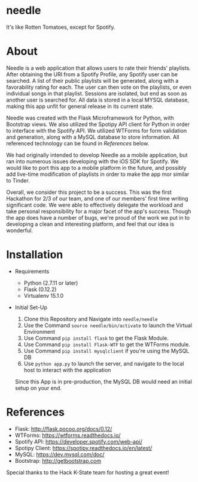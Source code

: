 # needle
It's like Rotten Tomatoes, except for Spotify.

# About
Needle is a web application that allows users to rate their friends' playlists. After obtaining the URI from a Spotify Profile,
any Spotify user can be searched. A list of their public playlists will be generated, along with a favorability
rating for each. The user can then vote on the playlists, or even individual songs in that playlist. Sessions are isolated,
but end as soon as another user is searched for. All data is stored in a local MYSQL database, making this app unfit for
general release in its current state.

Needle was created with the Flask Microframework for Python, with Bootstrap views. We also utilized the Spotipy API client
for Python in order to interface with the Spotify API. We utilized WTForms for form validation and generation, along with a
MySQL database to store information. All referenced technology can be found in *References* below.

We had originally intended to develop Needle as a mobile application, but ran into numerous issues developing with the iOS SDK
for Spotify. We would like to port this app to a mobile platform in the future, and possibly add live-time modification of playlists in order
to make the app mor similar to Tinder.

Overall, we consider this project to be a success. This was the first Hackathon for 2/3 of our team, and one of our members' first time writing
significant code. We were able to effectively delegate the workload and take personal responsibility for a major facet of the app's success. Though
the app does have a number of bugs, we're proud of the work we put in to developing a clean and interesting platform, and feel that our idea
is wonderful.

# Installation
- Requirements
  - Python (2.7.11 or later)
  - Flask (0.12.2)
  - Virtualenv 15.1.0

- Initial Set-Up
  1. Clone this Repository and Navigate into `needle/needle`
  2. Use the Command `source needle/bin/activate` to launch the Virtual Environment
  3. Use Command `pip install flask` to get the Flask Module.
  4. Use Command `pip install Flask-WTF` to get the WTForms module.
  5. Use Command `pip install mysqlclient` if you're using the MySQL DB
  6. Use `python app.py` to launch the server, and navigate to the local host to interact with the application

  Since this App is in pre-production, the MySQL DB would need an initial setup on your end.

# References

- Flask: http://flask.pocoo.org/docs/0.12/
- WTForms: https://wtforms.readthedocs.io/
- Spotify API: https://developer.spotify.com/web-api/
- Spotipy Client: https://spotipy.readthedocs.io/en/latest/
- MySQL: https://dev.mysql.com/doc/
- Bootstrap: http://getbootstrap.com

Special thanks to the Hack K-State team for hosting a great event!

